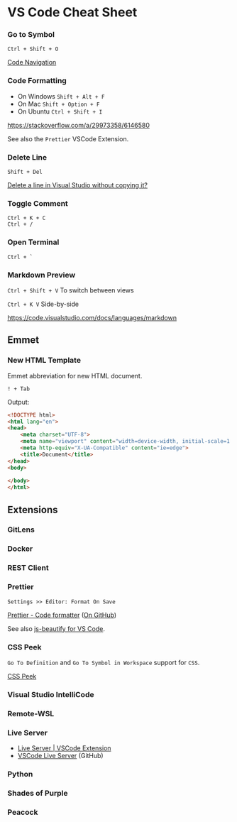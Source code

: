# VS Code Cheat Sheet

### Go to Symbol
```
Ctrl + Shift + O
```
[Code Navigation](https://code.visualstudio.com/docs/editor/editingevolved)

### Code Formatting

* On Windows `Shift + Alt + F`
* On Mac `Shift + Option + F`
* On Ubuntu `Ctrl + Shift + I`

https://stackoverflow.com/a/29973358/6146580

See also the `Prettier` VSCode Extension.

### Delete Line
```
Shift + Del
```
[Delete a line in Visual Studio without copying it?](https://superuser.com/questions/194004/delete-a-line-in-visual-studio-without-copying-it)

### Toggle Comment
```
Ctrl + K + C
Ctrl + /
```

### Open Terminal
```
Ctrl + `
```

### Markdown Preview

`Ctrl + Shift + V` To switch between views

`Ctrl + K V` Side-by-side

https://code.visualstudio.com/docs/languages/markdown

## Emmet

### New HTML Template

Emmet abbreviation for new HTML document.

```
! + Tab
```

Output:

```html
<!DOCTYPE html>
<html lang="en">
<head>
    <meta charset="UTF-8">
    <meta name="viewport" content="width=device-width, initial-scale=1.0">
    <meta http-equiv="X-UA-Compatible" content="ie=edge">
    <title>Document</title>
</head>
<body>
    
</body>
</html>
```

## Extensions

### GitLens
### Docker
### REST Client

### Prettier

```
Settings >> Editor: Format On Save
```

[Prettier - Code formatter](https://marketplace.visualstudio.com/items?itemName=esbenp.prettier-vscode) ([On GitHub](https://github.com/prettier/prettier-vscode))

See also [js-beautify for VS Code](https://marketplace.visualstudio.com/items?itemName=HookyQR.beautify).

### CSS Peek

`Go To Definition` and `Go To Symbol in Workspace` support for `CSS`.

[CSS Peek](https://marketplace.visualstudio.com/items?itemName=pranaygp.vscode-css-peek)

### Visual Studio IntelliCode
### Remote-WSL

### Live Server
* [Live Server | VSCode Extension](https://ritwickdey.github.io/vscode-live-server/)
* [VSCode Live Server](https://github.com/ritwickdey/vscode-live-server) (GitHub)

### Python
### Shades of Purple
### Peacock
